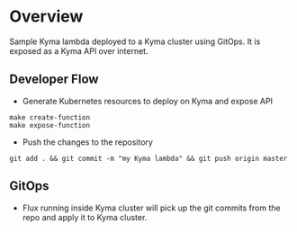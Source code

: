 # Overview

Sample Kyma lambda deployed to a Kyma cluster using GitOps. It is exposed as a Kyma API over internet.

## Developer Flow

* Generate Kubernetes resources to deploy on Kyma and expose API

```shell script
make create-function
make expose-function
```

* Push the changes to the repository

```shell script
git add . && git commit -m "my Kyma lambda" && git push origin master
```

## GitOps

* Flux running inside Kyma cluster will pick up the git commits from the repo and apply it to Kyma cluster.
